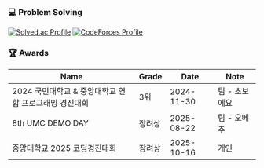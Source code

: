 ### 💻 Problem Solving
[![Solved.ac Profile](http://mazassumnida.wtf/api/v2/generate_badge?boj=shcksthf01)](https://solved.ac/shcksthf01/)
[![CodeForces Profile](https://cf.leed.at?id=solsol)](https://codeforces.com/profile/solsol)


### 🏆 Awards
| Name       | Grade | Date       | Note           |
|------------|-------|------------|----------------|
| 2024 국민대학교 & 중앙대학교 연합 프로그래밍 경진대회    | 3위     | 2024-11-30 | 팀 - 초보에요      |
| 8th UMC DEMO DAY        | 장려상     | 2025-08-22 | 팀 - 오메추   |
| 중앙대학교 2025 코딩경진대회    | 장려상     | 2025-10-16 | 개인    |

